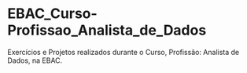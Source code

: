 # EBAC_Curso-Profissao_Analista_de_Dados
Exercícios e Projetos realizados durante o Curso, Profissão: Analista de Dados, na EBAC.
